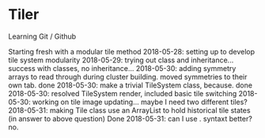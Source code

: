 # Tiler

Learning Git / Github

Starting fresh with a modular tile method
2018-05-28:	setting up to develop tile system modularity
2018-05-29:	trying out class and inheritance... success with classes, no inheritance...
2018-05-30: adding symmetry arrays to read through during cluster building. moved symmetries to their own tab. done
2018-05-30:	make a trivial TileSystem class, because. done
2018-05-30: resolved TileSystem render, included basic tile switching
2018-05-30: working on tile image updating... maybe I need two different tiles?
2018-05-31:	making Tile class use an ArrayList to hold historical tile states (in answer to above question) Done
2018-05-31:	can I use . syntaxt better? no.


